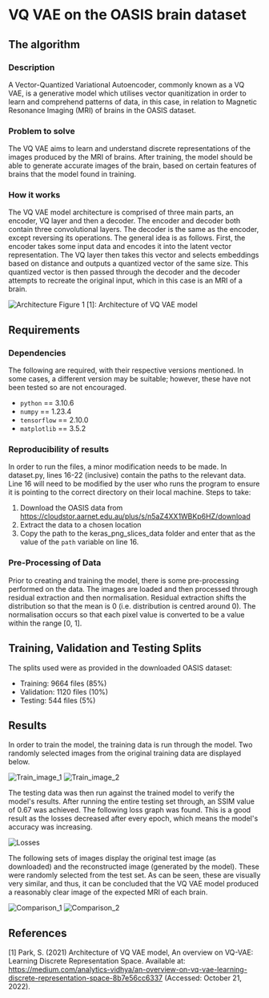 # VQ VAE on the OASIS brain dataset

## The algorithm

### Description
A Vector-Quantized Variational Autoencoder, commonly known as a VQ VAE, is a generative model which utilises vector quanitization in order to learn and comprehend patterns of data, in this case, in relation to Magnetic Resonance Imaging (MRI) of brains in the OASIS dataset. 

### Problem to solve
The VQ VAE aims to learn and understand discrete representations of the images produced by the MRI of brains. After training, the model should be able to generate accurate images of the brain, based on certain features of brains that the model found in training.

### How it works
The VQ VAE model architecture is comprised of three main parts, an encoder, VQ layer and then a decoder. The encoder and decoder both contain three convolutional layers. The decoder is the same as the encoder, except reversing its operations. The general idea is as follows. First, the encoder takes some input data and encodes it into the latent vector representation. The VQ layer then takes this vector and selects embeddings based on distance and outputs a quantized vector of the same size. This quantized vector is then passed through the decoder and the decoder attempts to recreate the original input, which in this case is an MRI of a brain.

![Architecture](https://miro.medium.com/max/828/1*miNfFc9qT5PrS7ectJa_kw.png)
Figure 1 [1]: Architecture of VQ VAE model

## Requirements

### Dependencies
The following are required, with their respective versions mentioned. In some cases, a different version may be suitable; however, these have not been tested so are not encouraged.
- `python` == 3.10.6
- `numpy` == 1.23.4
- `tensorflow` == 2.10.0
- `matplotlib` == 3.5.2

### Reproducibility of results
In order to run the files, a minor modification needs to be made. In dataset.py, lines 16-22 (inclusive) contain the paths to the relevant data. Line 16 will need to be modified by the user who runs the program to ensure it is pointing to the correct directory on their local machine. Steps to take:
1. Download the OASIS data from https://cloudstor.aarnet.edu.au/plus/s/n5aZ4XX1WBKp6HZ/download
2. Extract the data to a chosen location
3. Copy the path to the keras_png_slices_data folder and enter that as the value of the `path` variable on line 16.

### Pre-Processing of Data
Prior to creating and training the model, there is some pre-processing performed on the data. The images are loaded and then processed through residual extraction and then normalisation. Residual extraction shifts the distribution so that the mean is 0 (i.e. distribution is centred around 0). The normalisation occurs so that each pixel value is converted to be a value within the range [0, 1].

## Training, Validation and Testing Splits
The splits used were as provided in the downloaded OASIS dataset:
- Training: 9664 files (85%)
- Validation: 1120 files (10%)
- Testing: 544 files (5%)

## Results
In order to train the model, the training data is run through the model. Two randomly selected images from the original training data are displayed below.

![Train_image_1]("./images/Train_1")
![Train_image_2]("./images/Train_2")

The testing data was then run against the trained model to verify the model's results. After running the entire testing set through, an SSIM value of 0.67 was achieved. The following loss graph was found. This is a good result as the losses decreased after every epoch, which means the model's accuracy was increasing.

![Losses]("./images/Loss_graph")

The following sets of images display the original test image (as downloaded) and the reconstructed image (generated by the model). These were randomly selected from the test set. As can be seen, these are visually very similar, and thus, it can be concluded that the VQ VAE model produced a reasonably clear image of the expected MRI of each brain.

![Comparison_1]("./images/Figure_1")
![Comparison_2]("./images/Figure_2")


## References
[1] Park, S. (2021) Architecture of VQ VAE model, An overview on VQ-VAE: Learning Discrete Representation Space. Available at: https://medium.com/analytics-vidhya/an-overview-on-vq-vae-learning-discrete-representation-space-8b7e56cc6337 (Accessed: October 21, 2022). 
